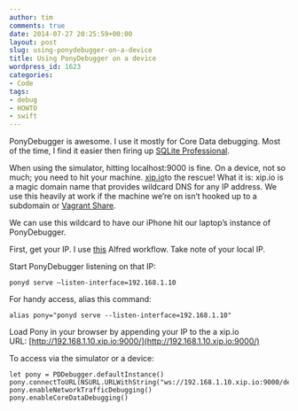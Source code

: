 ```yaml
---
author: tim
comments: true
date: 2014-07-27 20:25:59+00:00
layout: post
slug: using-ponydebugger-on-a-device
title: Using PonyDebugger on a device
wordpress_id: 1623
categories:
- Code
tags:
- debug
- HOWTO
- swift
---
```


PonyDebugger is awesome. I use it mostly for Core Data debugging. Most of the time, I find it easier then firing up [SQLite Professional](https://itunes.apple.com/us/app/sqlite-professional-sql-coredata/id586001240?mt=12&at=11laRZ&ct=pro). 




When using the simulator, hitting localhost:9000 is fine. On a device, not so much; you need to hit your machine. [xip.io](http://xip.io/)to the rescue! What it is: xip.io is a magic domain name that provides wildcard DNS for any IP address. We use this heavily at work if the machine we’re on isn’t hooked up to a subdomain or [Vagrant Share](https://www.vagrantup.com/blog/feature-preview-vagrant-1-5-share.html).




We can use this wildcard to have our iPhone hit our laptop’s instance of PonyDebugger.




First, get your IP. I use [this](https://www.dropbox.com/s/mngjeqwe64z5zkl/MyIP.alfredworkflow) Alfred workflow. Take note of your local IP.




Start PonyDebugger listening on that IP:



    
    ponyd serve —listen-interface=192.168.1.10
    




For handy access, alias this command: 



    
    alias pony="ponyd serve --listen-interface=192.168.1.10"
    




Load Pony in your browser by appending your IP to the a xip.io URL: [http://192.168.1.10.xip.io:9000/](http://192.168.1.10.xip.io:9000/)




To access via the simulator or a device:



    
    let pony = PDDebugger.defaultInstance()
    pony.connectToURL(NSURL.URLWithString("ws://192.168.1.10.xip.io:9000/device"))
    pony.enableNetworkTrafficDebugging()
    pony.enableCoreDataDebugging()
    
